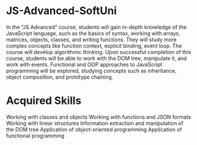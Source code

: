 # JS-Advanced-SoftUni
In the "JS Advanced" course, students will gain in-depth knowledge of the JavaScript language, such as the basics of syntax, working with arrays, matrices, objects, classes, and writing functions. They will study more complex concepts like function context, explicit binding, event loop. The course will develop algorithmic thinking. Upon successful completion of this course, students will be able to work with the DOM tree, manipulate it, and work with events. Functional and OOP approaches to JavaScript programming will be explored, studying concepts such as inheritance, object composition, and prototype chaining.
# Acquired Skills
Working with classes and objects
Working with functions and JSON formats
Working with linear structures
Information extraction and manipulation of the DOM tree
Application of object-oriented programming
Application of functional programming
